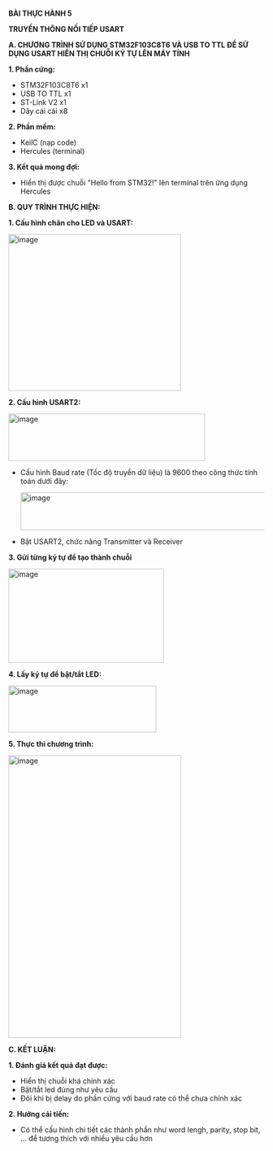 **BÀI THỰC HÀNH 5**

**TRUYỀN THÔNG NỐI TIẾP USART**

**A. CHƯƠNG TRÌNH SỬ DỤNG STM32F103C8T6 VÀ USB TO TTL ĐỂ SỬ DỤNG USART HIỂN THỊ CHUỖI KÝ TỰ LÊN MÁY TÍNH**

**1. Phần cứng:**
- STM32F103C8T6 x1
- USB TO TTL x1
- ST-Link V2 x1
- Dây cái cái x8

**2. Phần mềm:**
- KeilC (nạp code)
- Hercules (terminal)

**3. Kết quả mong đợi:**
- Hiển thị được chuỗi "Hello from STM32!" lên terminal trên ứng dụng Hercules

**B. QUY TRÌNH THỰC HIỆN:**

**1. Cấu hình chân cho LED và USART:**

<img width="339" height="308" alt="image" src="https://github.com/user-attachments/assets/fa3b45fe-7fa8-49a2-8986-315fe9fba9e4" />

**2. Cấu hình USART2:**

<img width="387" height="93" alt="image" src="https://github.com/user-attachments/assets/95ef6d43-db44-4140-9abf-78f844d2a893" />

- Cấu hình Baud rate (Tốc độ truyền dữ liệu) là 9600 theo công thức tính toán dưới đây:

     <img width="486" height="74" alt="image" src="https://github.com/user-attachments/assets/5c21db1d-ad6b-47f7-b8a5-ad498cffcd72" />

- Bật USART2, chức năng Transmitter và Receiver

**3. Gửi từng ký tự để tạo thành chuỗi**

<img width="306" height="185" alt="image" src="https://github.com/user-attachments/assets/d36627f1-5534-45e6-8092-f30bdefd8104" />

**4. Lấy ký tự để bật/tắt LED:**

<img width="291" height="92" alt="image" src="https://github.com/user-attachments/assets/af6d773c-6ebb-44ad-ba5c-324382a6d6b8" />

**5. Thực thi chương trình:**

<img width="340" height="556" alt="image" src="https://github.com/user-attachments/assets/4f4b6ae6-3812-40c8-9010-9cb826976d7b" />

**C. KẾT LUẬN:**

**1. Đánh giá kết quả đạt được:**
- Hiển thị chuỗi khá chính xác
- Bật/tắt led đúng như yêu cầu
- Đôi khi bị delay do phần cứng với baud rate có thể chưa chính xác

**2. Hướng cải tiến:**
- Có thể cấu hình chi tiết các thành phần như word lengh, parity, stop bit, ... để tương thích với nhiều yêu cầu hơn
